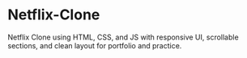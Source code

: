# Netflix-Clone
Netflix Clone using HTML, CSS, and JS with responsive UI, scrollable sections, and clean layout for portfolio and practice.
